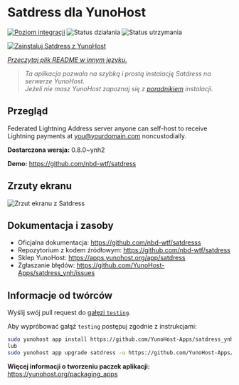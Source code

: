 <!--
To README zostało automatycznie wygenerowane przez <https://github.com/YunoHost/apps/tree/master/tools/readme_generator>
Nie powinno być ono edytowane ręcznie.
-->

# Satdress dla YunoHost

[![Poziom integracji](https://apps.yunohost.org/badge/integration/satdress)](https://ci-apps.yunohost.org/ci/apps/satdress/)
![Status działania](https://apps.yunohost.org/badge/state/satdress)
![Status utrzymania](https://apps.yunohost.org/badge/maintained/satdress)

[![Zainstaluj Satdress z YunoHost](https://install-app.yunohost.org/install-with-yunohost.svg)](https://install-app.yunohost.org/?app=satdress)

*[Przeczytaj plik README w innym języku.](./ALL_README.md)*

> *Ta aplikacja pozwala na szybką i prostą instalację Satdress na serwerze YunoHost.*  
> *Jeżeli nie masz YunoHost zapoznaj się z [poradnikiem](https://yunohost.org/install) instalacji.*

## Przegląd

Federated Lightning Address server anyone can self-host to receive Lightning payments at you@yourdomain.com noncustodially.


**Dostarczona wersja:** 0.8.0~ynh2

**Demo:** <https://github.com/nbd-wtf/satdress>

## Zrzuty ekranu

![Zrzut ekranu z Satdress](./doc/screenshots/example.jpg)

## Dokumentacja i zasoby

- Oficjalna dokumentacja: <https://github.com/nbd-wtf/satdresss>
- Repozytorium z kodem źródłowym: <https://github.com/nbd-wtf/satdress>
- Sklep YunoHost: <https://apps.yunohost.org/app/satdress>
- Zgłaszanie błędów: <https://github.com/YunoHost-Apps/satdress_ynh/issues>

## Informacje od twórców

Wyślij swój pull request do [gałęzi `testing`](https://github.com/YunoHost-Apps/satdress_ynh/tree/testing).

Aby wypróbować gałąź `testing` postępuj zgodnie z instrukcjami:

```bash
sudo yunohost app install https://github.com/YunoHost-Apps/satdress_ynh/tree/testing --debug
lub
sudo yunohost app upgrade satdress -u https://github.com/YunoHost-Apps/satdress_ynh/tree/testing --debug
```

**Więcej informacji o tworzeniu paczek aplikacji:** <https://yunohost.org/packaging_apps>
